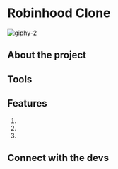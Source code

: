 # Robinhood Clone
![giphy-2](https://user-images.githubusercontent.com/44792993/205780370-4fc3bd4d-ce69-4a5f-b8fb-543d9a396e4f.gif)

## About the project

## Tools

## Features
1.
2.
3.

## Connect with the devs
